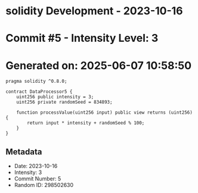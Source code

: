 ﻿# solidity Development - 2023-10-16
# Commit #5 - Intensity Level: 3
# Generated on: 2025-06-07 10:58:50
```solidity
pragma solidity ^0.8.0;

contract DataProcessor5 {
    uint256 public intensity = 3;
    uint256 private randomSeed = 834893;

    function processValue(uint256 input) public view returns (uint256) {
        return input * intensity + randomSeed % 100;
    }
}
```
## Metadata
- Date: 2023-10-16
- Intensity: 3
- Commit Number: 5
- Random ID: 298502630
